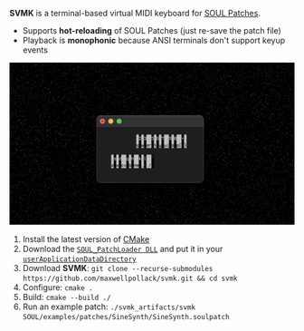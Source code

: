 **SVMK** is a terminal-based virtual MIDI keyboard for [SOUL Patches](https://github.com/soul-lang/SOUL/blob/master/docs/SOUL_Patch_Format.md).
- Supports **hot-reloading** of SOUL Patches (just re-save the patch file)
- Playback is **monophonic** because ANSI terminals don't support keyup events

![](ss.png)

1. Install the latest version of [CMake](https://cmake.org/install/)
2. Download the [`SOUL_PatchLoader DLL`](https://github.com/soul-lang/SOUL/releases/latest) and put it in your [`userApplicationDataDirectory`](https://docs.juce.com/master/classFile.html#a3e19cafabb03c5838160263a6e76313da0c9f89d8dc9f9f32c9eb42428385351d)
4. Download **SVMK**: `git clone --recurse-submodules https://github.com/maxwellpollack/svmk.git && cd svmk`
5. Configure: `cmake .`
6. Build: `cmake --build ./`
7. Run an example patch: `./svmk_artifacts/svmk SOUL/examples/patches/SineSynth/SineSynth.soulpatch`
